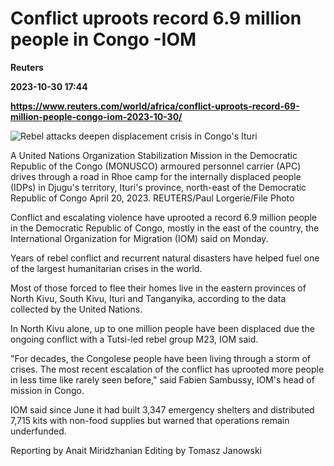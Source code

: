 # Conflict uproots record 6.9 million people in Congo -IOM
**Reuters**

**2023-10-30 17:44**

**https://www.reuters.com/world/africa/conflict-uproots-record-69-million-people-congo-iom-2023-10-30/**

![Rebel attacks deepen displacement crisis in Congo's Ituri](https://www.reuters.com/resizer/nk1pQvzEzxfAi9ZhVKCdUPJNLw0=/1920x0/filters:quality(80)/cloudfront-us-east-2.images.arcpublishing.com/reuters/BINM53TXKNNENDINEDMOQXPTPQ.jpg)

A United Nations Organization Stabilization Mission in the Democratic Republic of the Congo (MONUSCO) armoured personnel carrier (APC) drives through a road in Rhoe camp for the internally displaced people (IDPs) in Djugu's territory, Ituri's province, north-east of the Democratic Republic of Congo April 20, 2023. REUTERS/Paul Lorgerie/File Photo

Conflict and escalating violence have uprooted a record 6.9 million people in the Democratic Republic of Congo, mostly in the east of the country, the International Organization for Migration (IOM) said on Monday.

Years of rebel conflict and recurrent natural disasters have helped fuel one of the largest humanitarian crises in the world.

Most of those forced to flee their homes live in the eastern provinces of North Kivu, South Kivu, Ituri and Tanganyika, according to the data collected by the United Nations.

In North Kivu alone, up to one million people have been displaced due the ongoing conflict with a Tutsi-led rebel group M23, IOM said.

"For decades, the Congolese people have been living through a storm of crises. The most recent escalation of the conflict has uprooted more people in less time like rarely seen before," said Fabien Sambussy, IOM's head of mission in Congo.

IOM said since June it had built 3,347 emergency shelters and distributed 7,715 kits with non-food supplies but warned that operations remain underfunded.

Reporting by Anait Miridzhanian Editing by Tomasz Janowski